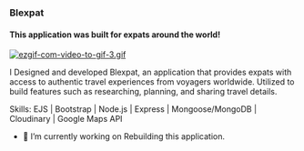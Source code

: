 ### Blexpat
#### This application was built for expats around the world!
[![ezgif-com-video-to-gif-3.gif](https://i.postimg.cc/wx2HY5wb/ezgif-com-video-to-gif-3.gif)](https://postimg.cc/0rzhpSRp)

I Designed and developed Blexpat, an application that provides expats with access to authentic travel experiences from voyagers worldwide. Utilized  to build features such as researching, planning, and sharing travel details. 

Skills: EJS | Bootstrap | Node.js | Express | Mongoose/MongoDB | Cloudinary | Google Maps API

- 🔭 I’m currently working on Rebuilding this application. 





